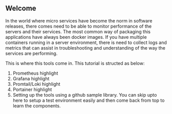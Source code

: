 ## Welcome

In the world where micro services have become the norm in software releases, there comes need to be able to monitor performance of the servers and their services. The most common way of packaging this applications have always been docker images. If you have multiple containers running in a server environment, there is need to collect logs and metrics that can assist in troubleshooting and understanding of the way the services are performing.

This is where this tools come in. This tutorial is structed as below:

1. Prometheus highlight
2. Grafana highlight
3. Promtail/Loki highlight
4. Portainer highlight
5. Setting up the tools using a github sample library. You can skip upto here to setup a test environment easily and then come back from top to learn the components.
